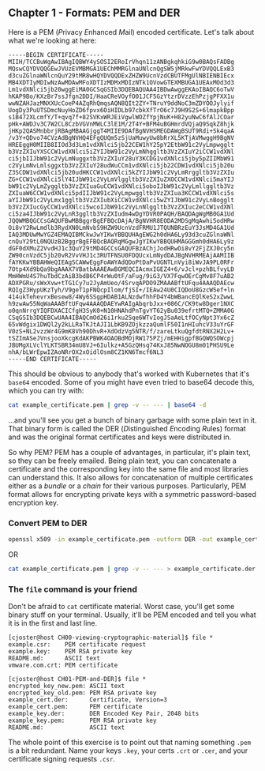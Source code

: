 ## Chapter 1 - Formats: PEM and DER

Here is a PEM (*P*rivacy *E*nhanced *M*ail) encoded certificate. Let's talk about what we're
looking at here:

```
-----BEGIN CERTIFICATE-----
MIIH/TCCBuWgAwIBAgIQBWY4ySOSI2ERoIrVhqn11zANBgkqhkiG9w0BAQsFADBg
MQswCQYDVQQGEwJVUzEVMBMGA1UEChMMRGlnaUNlcnQgSW5jMRkwFwYDVQQLExB3
d3cuZGlnaWNlcnQuY29tMR8wHQYDVQQDExZHZW9UcnVzdCBUTFMgUlNBIENBIEcx
MB4XDTIyMDIwNzAwMDAwMFoXDTIzMDMxMDIzNTk1OVowGTEXMBUGA1UEAxMOd3d3
Lm1vdXNlci5jb20wggEiMA0GCSqGSIb3DQEBAQUAA4IBDwAwggEKAoIBAQC6oTwV
hKAP9Bo/KXzBr7ssJfgn2DDI/HaaCReVOyfO01JCF5GzYtzrDVzzEhPzjgPFXX1u
wwNZAHJazMNXXUcCoeP4AZqRhQmqsAQN8QIt2ZY+TNruY9ddNoC3mZDYOOJylyif
UogDy3PuUTSDmcNuyHoZD6fpvx6OiHIDLb97cbkXfTrO6c7J9H9S2S+6lmapkBpp
s1B472XLcmfY/T+qvq7f+82SVKxWRJEiVgwlWOZfYpjNuK+H82yuNwC6fAlJCOar
pHk+AWDJv3C7W2CL8CzbVGVnMWLC3lE1M/2T4Y+BFM4uBGHmrdVQjaQ9SqkZ8hjk
jHKp2QASMnbbrjRBAgMBAAGjggT4MIIE9DAfBgNVHSMEGDAWgBSUT9Rdi+Sk4qaA
/v3Y+QDvo74CVzAdBgNVHQ4EFgQUQm5zSjUaMuwyUw8bRrXL5KTjAVMwggH9BgNV
HREEggH0MIIB8IIOd3d3Lm1vdXNlci5jb22CEW1hY25pY2EtbW91c2VyLmpwgglt
b3VzZXIuYXSCCW1vdXNlci5iZYIJbW91c2VyLmNhggltb3VzZXIuY2iCCW1vdXNl
ci5jbIIJbW91c2VyLmNuggxtb3VzZXIuY28uY3KCDG1vdXNlci5jby5pZIIMbW91
c2VyLmNvLmlsggxtb3VzZXIuY28udWuCCm1vdXNlci5jb22CDW1vdXNlci5jb20u
Z3SCDW1vdXNlci5jb20udHKCCW1vdXNlci5kZYIJbW91c2VyLmRrggltb3VzZXIu
ZG+CCW1vdXNlci5lY4IJbW91c2VyLmVlggltb3VzZXIuZXOCCW1vdXNlci5maYIJ
bW91c2VyLmZyggltb3VzZXIuaGuCCW1vdXNlci5oboIJbW91c2VyLmllggltb3Vz
ZXIuaW6CCW1vdXNlci5pdIIJbW91c2VyLmpwggltb3VzZXIua3KCCW1vdXNlci5s
aYIJbW91c2VyLmx1ggltb3VzZXIubXiCCW1vdXNlci5wZYIJbW91c2VyLnBogglt
b3VzZXIucGyCCW1vdXNlci5wcoIJbW91c2VyLnNlggltb3VzZXIuc2eCCW1vdXNl
ci5za4IJbW91c2VyLnR3ggltb3VzZXIudm4wDgYDVR0PAQH/BAQDAgWgMB0GA1Ud
JQQWMBQGCCsGAQUFBwMBBggrBgEFBQcDAjA/BgNVHR8EODA2MDSgMqAwhi5odHRw
Oi8vY2RwLmdlb3RydXN0LmNvbS9HZW9UcnVzdFRMU1JTQUNBRzEuY3JsMD4GA1Ud
IAQ3MDUwMwYGZ4EMAQIBMCkwJwYIKwYBBQUHAgEWG2h0dHA6Ly93d3cuZGlnaWNl
cnQuY29tL0NQUzB2BggrBgEFBQcBAQRqMGgwJgYIKwYBBQUHMAGGGmh0dHA6Ly9z
dGF0dXMuZ2VvdHJ1c3QuY29tMD4GCCsGAQUFBzAChjJodHRwOi8vY2FjZXJ0cy5n
ZW90cnVzdC5jb20vR2VvVHJ1c3RUTFNSU0FDQUcxLmNydDAJBgNVHRMEAjAAMIIB
fAYKKwYBBAHWeQIEAgSCAWwEggFoAWYAdQDoPtDaPvUGNTLnVyi8iWvJA9PL0RFr
7Otp4Xd9bQa9bgAAAX7VBatbAAAEAwBGMEQCIAcmxIGEZ4+6/vJcl+pzhBLfvyLD
MmHWmU4S7huTbdCzAiB3bdB6CP4rWu0tF/aFug/9iG3/VX7FqwOErCgMv8F7uAB2
ADXPGRu/sWxXvw+tTG1Cy7u2JyAmUeo/4SrvqAPDO9ZMAAABftUFqu4AAAQDAEcw
RQIgZ3HypUKzTyh/V9geT1pFNQcpIlom/fjSI+/IEAw24U0CIQDoU8GzcW5ef+ln
414ukTehevrxBesew8/4Wy6SSgpHDAB1ALNzdwfhhFD4Y4bWBancEQlKeS2xZwwL
h9zwAw55NqWaAAABftUFqw4AAAQDAEYwRAIgAbqrbJxx+086C/CK9tw8Dger1NXC
o0qnNrrgYIQFDXACICfgH3SyK0+N10HNAhdPnTgvYT62yBu039efrtMTQ+ZMMA0G
CSqGSIb3DQEBCwUAA4IBAQCmOd26i1rku2Sqe6WTvIogJSaAeLtfOCyNpt3Yx6cZ
65vWdgix1DWQl2y2kLLRaTKJtAJI1LbKB9ZOjkzzaQumlF50I1nHIuhcV33uYrGF
V0zS+NL2vzzWr4G9mK8Vh90DhvR+XdOdzVg5NTR/f/zareLtkuQgfdtRNX2H2Lv+
tSZImASeJVnsjooXkcgKdAKPBWK4OAOBdMOjRW175PZj/mEHHigpfBGQWQSOWcpj
JBUMgXLVclYLKTSBR34mU8VJ+6Iulkz+A5GzQHsq74KxJ85NwNOGU8m01PHSU9Le
nhA/bLWrEpwIZAoNRrOX2xOidlOsm8CZ1KN6Tmcf6NL3
-----END CERTIFICATE-----
```

This should be obvious to anybody that's worked with Kubernetes
that it's `base64` encoded. Some of you might have even tried to
base64 decode this, which you can try with:

```bash
cat example_certificate.pem | grep -v -- --- | base64 -d
```

...and you'll see you get a bunch of binary garbage with some
plain text in it. That binary form is called the DER (*D*istinguished
*E*ncoding *R*ules) format and was the original format certificates
and keys were distributed in.

So why PEM? PEM has a couple of advantages, in particular, it's plain
text, so they can be freely emailed. Being plain text, you can concatenate
a certificate and the corresponding key into the same file and most
libraries can understand this. It also allows for concatenation of multiple certificates
either as a *bundle* or a *chain* for their various purposes. Particularly,
PEM format allows for encrypting private keys with a symmetric password-based
encryption key.

### Convert PEM to DER

```bash
openssl x509 -in example_certificate.pem -outform DER -out example_certificate.der
```

OR

```bash
cat example_certificate.pem | grep -v -- --- > example_certificate.der # this works on keys and other kinds of PEM encoded data
```

### The `file` command is your friend

Don't be afraid to `cat` certificate material. Worst case, you'll get some binary stuff
on your terminal. Usually, it'll be PEM encoded and tell you what it is in the first and last
line.

```
[cjoster@host CH00-viewing-cryptographic-material]$ file *
example.csr:    PEM certificate request
example.key:    PEM RSA private key
README.md:      ASCII text
vmware.com.crt: PEM certificate

[cjoster@host CH01-PEM-and-DER]$ file *
encrypted_key_new.pem: ASCII text
encrypted_key_old.pem: PEM RSA private key
example_cert.der:      Certificate, Version=3
example_cert.pem:      PEM certificate
example_key.der:       DER Encoded Key Pair, 2048 bits
example_key.pem:       PEM RSA private key
README.md:             ASCII text
```

The whole point of this exercise is to point out that naming something `.pem` is a bit redundant. Name your keys `.key`, your certs `.crt` or `.cer`,
and your certificate signing requests `.csr`.
